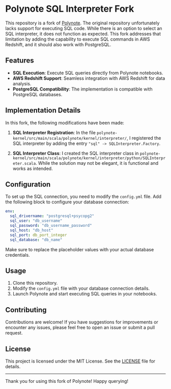 # Polynote SQL Interpreter Fork

This repository is a fork of [Polynote](https://github.com/polynote/polynote). The original repository unfortunately lacks support for executing SQL code. While there is an option to select an SQL interpreter, it does not function as expected. This fork addresses that limitation by adding the capability to execute SQL commands in AWS Redshift, and it should also work with PostgreSQL.

## Features

- **SQL Execution**: Execute SQL queries directly from Polynote notebooks.
- **AWS Redshift Support**: Seamless integration with AWS Redshift for data analysis.
- **PostgreSQL Compatibility**: The implementation is compatible with PostgreSQL databases.

## Implementation Details

In this fork, the following modifications have been made:

1. **SQL Interpreter Registration**: In the file `polynote-kernel/src/main/scala/polynote/kernel/interpreter/`, I registered the SQL interpreter by adding the entry `"sql" -> SQLInterpreter.Factory`.
   
2. **SQL Interpreter Class**: I created the SQL interpreter class in `polynote-kernel/src/main/scala/polynote/kernel/interpreter/python/SQLInterpreter.scala`. While the solution may not be elegant, it is functional and works as intended.

## Configuration

To set up the SQL connection, you need to modify the `config.yml` file. Add the following block to configure your database connection:

```yaml
env:
  sql_drivername: "postgresql+psycopg2"
  sql_user: "db_username"
  sql_password: "db_username_password"
  sql_host: "db_host"
  sql_port: db_port_integer
  sql_database: "db_name"
```

Make sure to replace the placeholder values with your actual database credentials.

## Usage

1. Clone this repository.
2. Modify the `config.yml` file with your database connection details.
3. Launch Polynote and start executing SQL queries in your notebooks.

## Contributing

Contributions are welcome! If you have suggestions for improvements or encounter any issues, please feel free to open an issue or submit a pull request.

## License

This project is licensed under the MIT License. See the [LICENSE](LICENSE) file for details.

---

Thank you for using this fork of Polynote! Happy querying! 

